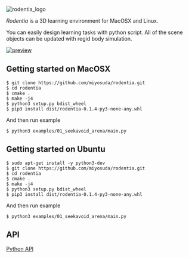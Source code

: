 ![rodentia_logo](./doc/image/rodentia_logo.png)

*Rodentia* is a 3D learning environment for MacOSX and Linux.

You can easily design learning tasks with python script. All of the scene objects can be updated with regid body simulation.

[![preview](./doc/image/preview.png)](https://youtu.be/6thMDZlAzkk)

## Getting started on MacOSX

    $ git clone https://github.com/miyosuda/rodentia.git
    $ cd rodentia
    $ cmake .
    $ make -j4
    $ python3 setup.py bdist_wheel
    $ pip3 install dist/rodentia-0.1.4-py3-none-any.whl

And then run example

    $ python3 examples/01_seekavoid_arena/main.py


## Getting started on Ubuntu

    $ sudo apt-get install -y python3-dev
    $ git clone https://github.com/miyosuda/rodentia.git
    $ cd rodentia
    $ cmake .
    $ make -j4
    $ python3 setup.py bdist_wheel
    $ pip3 install dist/rodentia-0.1.4-py3-none-any.whl

And then run example

    $ python3 examples/01_seekavoid_arena/main.py


## API

[Python API](doc/python_api.md)
